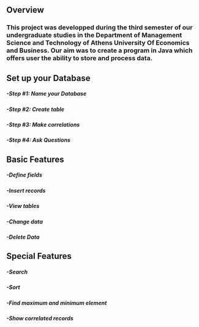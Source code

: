 ## Overview

### This project was developped during the third semester of our undergraduate studies in the Department of Management Science and Technology of Athens University Of Economics and Business. Our aim was to create a program in Java which offers user the ability to store and process data.


## Set up your Database
##### -Step #1: Name your Database 
##### -Step #2: Create table
##### -Step #3: Make correlations 
##### -Step #4: Ask Questions

## Basic Features

##### -Define fields
##### -Insert records
##### -View tables
##### -Change data
##### -Delete Data

## Special Features

##### -Search
##### -Sort
##### -Find maximum and minimum element
##### -Show correlated records
